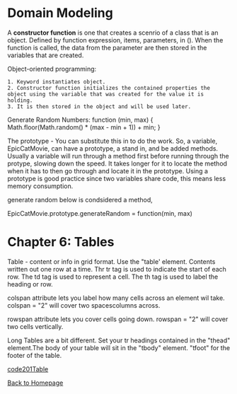 # Domain Modeling

A **constructor function** is one that creates a scenrio of a class that is an object. Defined by function expression, items, parameters, in (). When the function is called, the data from the parameter are then stored in the variables that are created. 

Object-oriented programming:

    1. Keyword instantiates object.
    2. Constructor function initializes the contained properties the object using the variable that was created for the value it is holding.
    3. It is then stored in the object and will be used later.

Generate Random Numbers:
function (min, max) {
    Math.floor(Math.random() * (max - min + 1)) + min;
}

The prototype - You can substitute this in to do the work. So, a variable, EpicCatMovie, can have a prototype, a stand in, and be added methods. Usually a variable will run through a method first before running through the protype, slowing down the speed. It takes longer for it to locate the method when it has to then go through and locate it in the prototype. Using a prototype is good practice since two variables share code, this means less memory consumption.

generate random below is condsidered a method,

EpicCatMovie.prototype.generateRandom = function(min, max)

# Chapter 6: Tables 

Table - content or info in grid format. Use the "table' element. Contents written out one row at a time. Thr tr tag is used to indicate the start of each row. The td tag is used to represent a cell. The th tag is used to label the heading or row.

colspan attribute lets you label how many cells across an element wil take. colspan = "2" will cover two spacescolumns across.

rowspan attribute lets you cover cells going down. rowspan = "2" will cover two cells vertically. 

Long Tables are a bit different. Set your tr headings contained in the "thead" element.The body of your table will sit in the "tbody" element. "tfoot" for the footer of the table. 

[code201Table](201/code201Table.md)

[Back to Homepage](README.md)